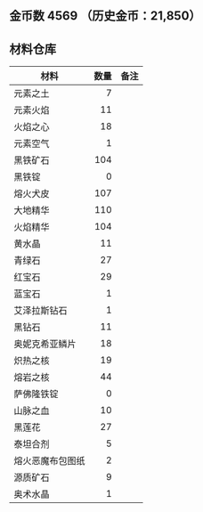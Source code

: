 ## 金币数 4569 （历史金币：21,850）
## 材料仓库
| 材料        | 数量   |  备注  |
| --------   | -----:  | :----:  |
| 元素之土      | 7   |        |
| 元素火焰      | 11   |        |
| 火焰之心        |   18   |      |
| 元素空气        |    1   |    |
|黑铁矿石|104||
|黑铁锭|0||
|熔火犬皮|107||
|大地精华|110||
|火焰精华|104||
|黄水晶|11||
|青绿石|27||
|红宝石|29||
|蓝宝石|1||
|艾泽拉斯钻石|1||
|黑钻石|11||
|奥妮克希亚鳞片|18||
|炽热之核|19||
|熔岩之核|44||
|萨佛隆铁锭|0||
|山脉之血|10||
|黑莲花|27||
|泰坦合剂|5||
|熔火恶魔布包图纸|2||
|源质矿石|9||
|奥术水晶|1||
